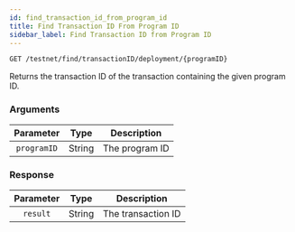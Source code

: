 ```yaml
---
id: find_transaction_id_from_program_id
title: Find Transaction ID From Program ID
sidebar_label: Find Transaction ID from Program ID
---
```


```bash title=ENDPOINT
GET /testnet/find/transactionID/deployment/{programID}
```

Returns the transaction ID of the transaction containing the given program ID.

### Arguments

|  Parameter  |  Type  |  Description   |
|:-----------:|:------:|:--------------:|
| `programID` | String | The program ID |

### Response

| Parameter |  Type  |    Description     |
|:---------:|:------:|:------------------:|
| `result`  | String | The transaction ID |
